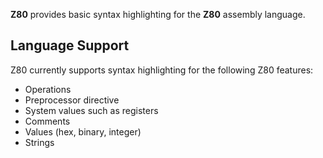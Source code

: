 **Z80** provides basic syntax highlighting for the **Z80** assembly language.

## Language Support

Z80 currently supports syntax highlighting for the following Z80 features:

- Operations
- Preprocessor directive
- System values such as registers
- Comments
- Values (hex, binary, integer)
- Strings

